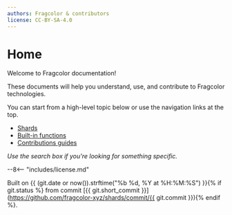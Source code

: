 ```yaml
---
authors: Fragcolor & contributors
license: CC-BY-SA-4.0
---
```


# Home

Welcome to Fragcolor documentation!

These documents will help you understand, use, and contribute to Fragcolor technologies.

You can start from a high-level topic below or use the navigation links at the top.

- [Shards](./learn/shards/)
- [Built-in functions](./docs/functions/)
- [Contributions guides](./contribute/)

*Use the search box if you're looking for something specific.*


--8<-- "includes/license.md"

Built on {{ (git.date or now()).strftime("%b %d, %Y at %H:%M:%S") }}{% if git.status %} from commit [{{ git.short_commit }}](https://github.com/fragcolor-xyz/shards/commit/{{ git.commit }}){% endif %}.
